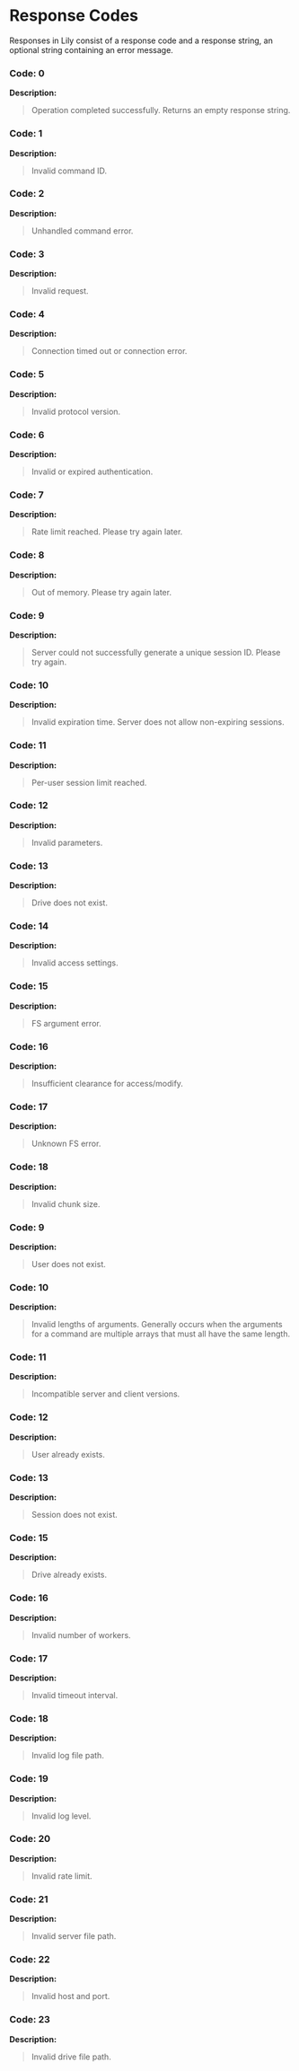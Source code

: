 # Response Codes
Responses in Lily consist of a response code and a response string, an optional string containing an error message.

### **Code:** 0

**Description:**
> Operation completed successfully. Returns an empty response string.

### **Code:** 1

**Description:**
> Invalid command ID.

### **Code:** 2

**Description:**
> Unhandled command error.

### **Code:** 3

**Description:**
> Invalid request.

### **Code:** 4

**Description:** 
> Connection timed out or connection error.

### **Code:** 5

**Description:** 
> Invalid protocol version.

### **Code:** 6

**Description:**
> Invalid or expired authentication.

### **Code:** 7

**Description:**
> Rate limit reached. Please try again later.

### **Code:** 8

**Description:**
> Out of memory. Please try again later.

### **Code:** 9

**Description:**
> Server could not successfully generate a unique session ID. Please try again.

### **Code:** 10

**Description:**
> Invalid expiration time. Server does not allow non-expiring sessions.

### **Code:** 11

**Description:**
> Per-user session limit reached.

### **Code:** 12

**Description:**
> Invalid parameters.

### **Code:** 13

**Description:**
> Drive does not exist.

### **Code:** 14

**Description:**
> Invalid access settings.

### **Code:** 15

**Description:**
> FS argument error.

### **Code:** 16

**Description:**
> Insufficient clearance for access/modify.

### **Code:** 17

**Description:**
> Unknown FS error.

### **Code:** 18

**Description:**
> Invalid chunk size.

### **Code:** 9

**Description:**
> User does not exist.

### **Code:** 10

**Description:**
> Invalid lengths of arguments. Generally occurs when the arguments for a command are multiple arrays that must all have the same length.

### **Code:** 11

**Description:**
> Incompatible server and client versions.

### **Code:** 12

**Description:**
> User already exists.

### **Code:** 13

**Description:**
> Session does not exist.

### **Code:** 15

**Description:**
> Drive already exists.

### **Code:** 16

**Description:**
> Invalid number of workers.

### **Code:** 17

**Description:**
> Invalid timeout interval.

### **Code:** 18

**Description:**
> Invalid log file path.

### **Code:** 19

**Description:**
> Invalid log level.

### **Code:** 20

**Description:**
> Invalid rate limit.

### **Code:** 21

**Description:**
> Invalid server file path.

### **Code:** 22

**Description:**
> Invalid host and port.

### **Code:** 23

**Description:** 
> Invalid drive file path.
